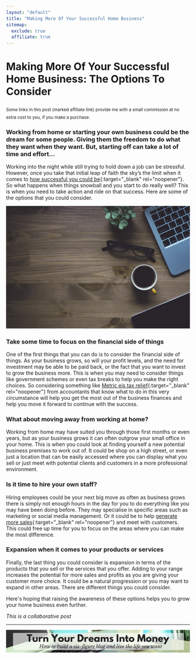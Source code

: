 ```yaml
---
layout: "default"
title: "Making More Of Your Successful Home Business"
sitemap:
  exclude: true
  affiliate: true
---
```

# Making More Of Your Successful Home Business: The Options To Consider
<sub>Some links in this post (marked affiliate link) provide me with a small commission at no extra cost to you, if you make a purchase.</sub>

### Working from home or starting your own business could be the dream for some people. Giving them the freedom to do what they want when they want. But, starting off can take a lot of time and effort... 

Working into the night while still trying to hold down a job can be stressful. However, once you take that initial leap of faith the sky’s the limit when it comes to [how successful you could be](/posts/my-january-2019-monthly-goals-update.html){:target="_blank" rel="noopener"}. So what happens when things snowball and you start to do really well? This is when you need to take action and ride on that success. Here are some of the options that you could consider. 
 
<center>
    <img src='/i/2019/2019posts/making-more-of-your-successful-home-business.jpg' alt='office desk'>
</center>

### Take some time to focus on the financial side of things
One of the first things that you can do is to consider the financial side of things. As your business grows, so will your profit levels, and the need for investment may be able to be paid back, or the fact that you want to invest to grow the business more. This is when you may need to consider things like government schemes or even tax breaks to help you make the right choices. So considering something like [Metric eis tax relief](https://www.metricaccountants.co.uk/eis/){:target="_blank" rel="noopener"} from accountants that know what to do in this very circumstance will help you get the most out of the business finances and help you move it forward to continue with the success. 

### What about moving away from working at home?
Working from home may have suited you through those first months or even years, but as your business grows it can often outgrow your small office in your home. This is when you could look at finding yourself a new potential business premises to work out of. It could be shop on a high street, or even just a location that can be easily accessed where you can display what you sell or just meet with potential clients and customers in a more professional environment. 

### Is it time to hire your own staff?
Hiring employees could be your next big move as often as business grows there is simply not enough hours in the day for you to do everything like you may have been doing before. They may specialise in specific areas such as marketing or social media management. Or it could be to help [generate more sales](https://www.inc.com/michael-alter/small-business-strategy-when-to-outsource.html){:target="_blank" rel="noopener"} and meet with customers. This could free up time for you to focus on the areas where you can make the most difference. 

### Expansion when it comes to your products or services 
Finally, the last thing you could consider is expansion in terms of the products that you sell or the services that you offer. Adding to your range increases the potential for more sales and profits as you are giving your customer more choice. It could be a natural progression or you may want to expand in other areas. There are different things you could consider. 

Here's hoping that raising the awareness of these options helps you to grow your home business even further. 


*This is a collaborative post*

***

<!-- START ADVERTISER: Emma Drew turn your dreams course -->
<center>
<a href="http://bit.ly/turnyourdreamsintomoney" target="_blank"><img src='/aff/turn-your-dreams-into-money-728x90.png' alt='Turn Your Dreams Into Money link to course' /></a>
</center>
<!-- END ADVERTISER: Emma Drew turn your dreams course -->











